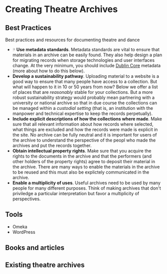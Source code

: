 # Creating Theatre Archives

## Best Practices

Best practices and resources for documenting theatre and dance

- <img src="images/explicit.svg" style="height:10px"/> **Use metadata standards**. Metadata standards are vital to ensure that materials in an archive can be easily found. They also help design a plan for migrating records when storage technologies and user interfaces change. At the very minimum, you should include [Dublin Core](http://www.dcc.ac.uk/resources/metadata-standards/dublin-core) metadata (more about how to do this below).
- **Develop a sustainability pathway**. Uploading material to a website is a good way to ensure that many people have access to a collection. But what will happen to it in 10 or 50 years from now? Below we offer a list of places that are *reasonably* stable for your collections. But a more robust sustainability strategy would probably mean partnering with a university or national archive so that in due course the collections can be managed within a *custodial setting* (that is, an institution with the manpower and technical expertise to keep the records perpetually).
- **Include explicit descriptions of how the collections where made**. Make sure that all relevant information about how records where selected, what things are excluded and how the records were made is explicit in the site. No archive can be fully neutral and it is important for users of the archive to understand the perspective of the peopl who made the archives and put the records together.
- **Obtain intellectual property rights**. Make sure that you acquire the rights to the documents in the archive and that the performers (and other holders of the property rights) agree to deposit their material in the archive. There are many ways to enable the materials in the archive to be reused and this must also be explictely communicated in the archive.
- **Enable a multiplicity of uses**. Useful archives need to be used by many people for many different purposes. Think of making archives that don't priviledge a particular interpretation but favor a multiplicity of perspectives.

## Tools

- Omeka
- WordPress

## Books and articles

## Existing theatre archives

